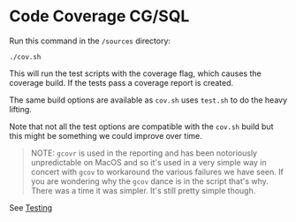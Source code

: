 # Code Coverage CG/SQL

Run this command in the `/sources` directory:

```
./cov.sh
```
This will run the test scripts with the coverage flag, which causes the coverage build.  If the tests pass a coverage report is created.

The same build options are available as `cov.sh` uses `test.sh` to do the heavy lifting.

Note that not all the test options are compatible with the `cov.sh` build but this might be something we could improve over time.

>NOTE: `gcovr` is used in the reporting and has been notoriously unpredictable on MacOS and so it's used in a very simple way in concert
>with `gcov` to workaround the various failures we have seen.  If you are wondering why the `gcov` dance is in the script that's why.
>There was a time it was simpler.  It's still pretty simple though.

See [Testing](testing.md)
